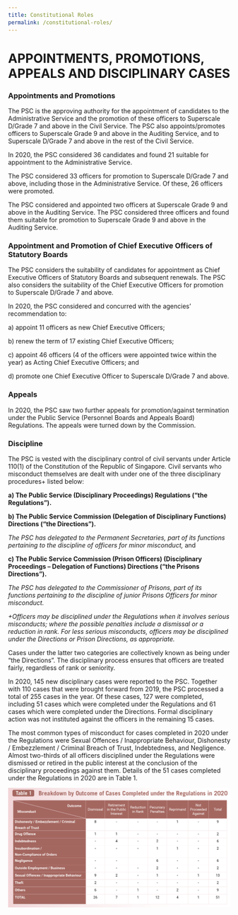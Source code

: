 ```yaml
---
title: Constitutional Roles
permalink: /constitutional-roles/
---
```

# **APPOINTMENTS, PROMOTIONS, APPEALS AND DISCIPLINARY CASES**

### **Appointments and Promotions**

The PSC is the approving authority for the appointment of candidates to the Administrative Service and the promotion of these officers to Superscale D/Grade 7 and above in the Civil Service. The PSC also appoints/promotes officers to Superscale Grade 9 and above in the Auditing Service, and to Superscale D/Grade 7 and above in the rest of the Civil Service.

In 2020, the PSC considered 36 candidates and found 21 suitable for appointment to the Administrative Service.

The PSC considered 33 officers for promotion to Superscale D/Grade 7 and above, including those in the Administrative Service. Of these, 26 officers were promoted.

The PSC considered and appointed two officers at Superscale Grade 9 and above in the Auditing Service. The PSC considered three officers and found them suitable for promotion to Superscale Grade 9 and above in the Auditing Service. 



### **Appointment and Promotion of Chief Executive Officers of Statutory Boards**

The PSC considers the suitability of candidates for appointment as Chief Executive Officers of Statutory Boards and subsequent renewals. The PSC also considers the suitability of the Chief Executive Officers for promotion to Superscale D/Grade 7 and above.

In 2020, the PSC considered and concurred with the agencies’ recommendation to: 

a)	appoint 11 officers as new Chief Executive Officers;

b)	renew the term of 17 existing Chief Executive Officers;

c)	appoint 46 officers (4 of the officers were appointed twice within the year) as Acting Chief Executive Officers; and

d)	promote one Chief Executive Officer to Superscale D/Grade 7 and above.


### **Appeals**

In 2020, the PSC saw two further appeals for promotion/against termination under the Public Service (Personnel Boards and Appeals Board) Regulations. The appeals were turned down by the Commission. 

### **Discipline**

The PSC is vested with the disciplinary control of civil servants under Article 110(1) of the Constitution of the Republic of Singapore. Civil servants who misconduct themselves are dealt with under one of the three disciplinary procedures+ listed below: 

**a)	The Public Service (Disciplinary Proceedings) Regulations (“the Regulations”).**

**b)	The Public Service Commission (Delegation of Disciplinary Functions) Directions (“the Directions”).**

*The PSC has delegated to the Permanent Secretaries, part of its functions pertaining to the discipline of officers for minor misconduct,* and

**c)	The Public Service Commission (Prison Officers) (Disciplinary Proceedings – Delegation of Functions) Directions (“the Prisons Directions”).** 

*The PSC has delegated to the Commissioner of Prisons, part of its functions pertaining to the discipline of junior Prisons Officers for minor misconduct.*

*+Officers may be disciplined under the Regulations when it involves serious misconducts; where the possible penalties include a dismissal or a reduction in rank. For less serious misconducts, officers may be disciplined under the Directions or Prison Directions, as appropriate.*

Cases under the latter two categories are collectively known as being under “the Directions”. The disciplinary process ensures that officers are treated fairly, regardless of rank or seniority.

In 2020, 145 new disciplinary cases were reported to the PSC. Together with 110 cases that were brought forward from 2019, the PSC processed a total of 255 cases in the year. Of these cases, 127 were completed, including 51 cases which were completed under the Regulations and 61 cases which were completed under the Directions. Formal disciplinary action was not instituted against the officers in the remaining 15 cases. 

The most common types of misconduct for cases completed in 2020 under the Regulations were Sexual Offences / Inappropriate Behaviour, Dishonesty / Embezzlement / Criminal Breach of Trust, Indebtedness, and Negligence. Almost two-thirds of all officers disciplined under the Regulations were dismissed or retired in the public interest at the conclusion of the disciplinary proceedings against them. Details of the 51 cases completed under the Regulations in 2020 are in Table 1.

![alt text - Table 1](/images/2020Table1.PNG)

